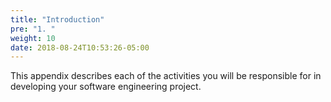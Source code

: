 ```yaml
---
title: "Introduction"
pre: "1. "
weight: 10
date: 2018-08-24T10:53:26-05:00
---
```


This appendix describes each of the activities you will be responsible for in developing your software engineering project.  